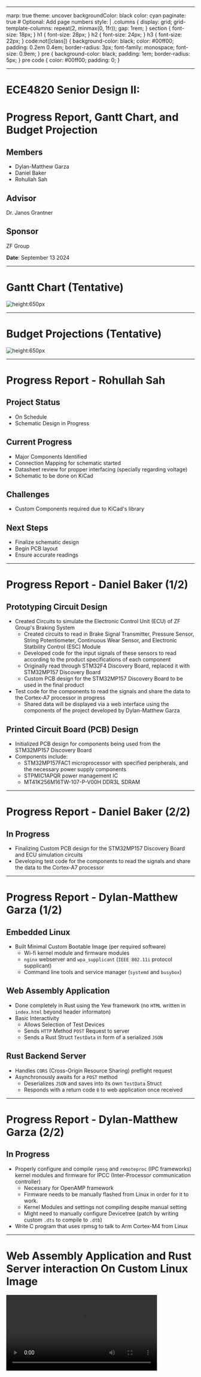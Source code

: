 ----
marp: true
theme: uncover
backgroundColor: black
color: cyan
paginate: true  # Optional: Add page numbers
style: |
  .columns {
    display: grid;
    grid-template-columns: repeat(2, minmax(0, 1fr));
    gap: 1rem;
  }
  section {
    font-size: 18px;
  }
  h1 {
    font-size: 28px;
  }
  h2 {
    font-size: 24px;
  }
  h3 {
    font-size: 22px;
  }
    code:not([class]) {
    background-color: black;
    color: #00ff00;
    padding: 0.2em 0.4em;
    border-radius: 3px;
    font-family: monospace;
    font-size: 0.9em;
  }
  pre {
    background-color: black;
    padding: 1em;
    border-radius: 5px;
  }
  pre code {
    color: #00ff00;
    padding: 0;
  }



----
# ECE4820 Senior Design II: 
# Progress Report, Gantt Chart, and Budget Projection

## Members
- Dylan-Matthew Garza
- Daniel Baker
- Rohullah Sah

## Advisor
 Dr. Janos Grantner

## Sponsor

 ZF Group

**Date**: September 13 2024

----

# Gantt Chart (Tentative)

![height:650px](../Images/Gantt_chart_0912.png)

----

# Budget Projections (Tentative)

![height:650px](../Images/budget_projection.png)

----

# Progress Report - Rohullah Sah

## Project Status

- On Schedule
- Schematic Design in Progress

## Current Progress

- Major Components Identified
- Connection Mapping for schematic started
- Datasheet review for propper interfacing (specially regarding voltage)
- Schematic to be done on KiCad


## Challenges 

- Custom Components required due to KiCad's library


## Next Steps

- Finalize schematic design
- Begin PCB layout 
- Ensure accurate readings


----

# Progress Report - Daniel Baker (1/2)

## Prototyping Circuit Design

- Created Circuits to simulate the Electronic Control Unit (ECU) of ZF Group's Braking System
    - Created circuits to read in Brake Signal Transmitter, Pressure Sensor, String Potentiometer, Continuous Wear Sensor, and Electronic Statbility Control (ESC) Module
    - Developed code for the input signals of these sensors to read according to the product specifications of each component
    - Originally read through STM32F4 Discovery Board, replaced it with STM32MP157 Discovery Board
    - Custom PCB design for the STM32MP157 Discovery Board to be used in the final product
- Test code for the components to read the signals and share the data to the Cortex-A7 processor in progress
    - Shared data will be displayed via a web interface using the components of the project developed by Dylan-Matthew Garza

## Printed Circuit Board (PCB) Design
- Initialized PCB design for components being used from the STM32MP157 Discovery Board
- Components include: 
    - STM32MP157FAC1 microprocessor with specified peripherals, and the necessary power supply components
    - STPMIC1APQR power management IC
    - MT41K256M16TW-107-P-V00H DDR3L SDRAM

---- 

# Progress Report - Daniel Baker (2/2)

## In Progress
- Finalizing Custom PCB design for the STM32MP157 Discovery Board and ECU simulation circuits
- Developing test code for the components to read the signals and share the data to the Cortex-A7 processor

    

----

# Progress Report - Dylan-Matthew Garza (1/2)

## Embedded Linux

- Built Minimal Custom Bootable Image (per required software)
    - Wi-fi kernel module and firmware modules
    - `nginx` webserver and `wpa_supplicant` (`IEEE 802.11i` protocol supplicant)
    - Command line tools and service manager (`systemd` and `busybox`)


## Web Assembly Application

- Done completely in Rust using the Yew framework (no `HTML` written in `index.html` beyond header informaton)
- Basic Interactivity 
    - Allows Selection of Test Devices
    - Sends `HTTP` Method `POST` Request to server
    - Sends a Rust Struct `TestData` in form of a serialized `JSON`


## Rust Backend Server

- Handles `CORS` (Cross-Origin Resource Sharing) preflight request
- Asynchronously awaits for a `POST` method
    - Deserializes `JSON` and saves into its own `TestData` Struct
    - Responds with a return code `0` to web application once
    received

----

# Progress Report - Dylan-Matthew Garza (2/2)


## In Progress

- Properly configure and compile `rpmsg` and `remoteproc` (IPC frameworks) kernel modules and firmware for IPCC (Inter-Processor communication controller)
    - Necessary for OpenAMP framework
    - Firmware needs to be manually flashed from Linux in order for it to work. 
    - Kernel Modules and settings not compiling despite manual setting 
    - Might need to manually configure Devicetree (patch by writing custom `.dts` to compile to `.dtb`)
- Write C program that uses rpmsg to talk to Arm Cortex-M4 from Linux



----

# Web Assembly Application and Rust Server interaction On Custom Linux Image
<video controls width="80%" src="../Demo_Videos/wasm-rs.mp4"></video>











